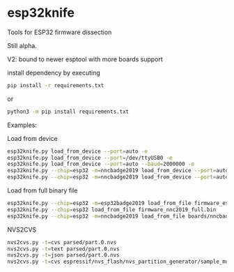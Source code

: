 # esp32knife
Tools for ESP32 firmware dissection

Still alpha.

V2: bound to newer esptool with more boards support

install dependency by executing
```bash
pip install -r requirements.txt
```
or 
```bash
python3 -m pip install requirements.txt
```

Examples:

Load from device
```bash
esp32knife.py load_from_device --port=auto -e
esp32knife.py load_from_device --port=/dev/ttyUSB0 -e
esp32knife.py load_from_device --port=auto --baud=2000000 -e
esp32knife.py --chip=esp32 -m=nncbadge2019 load_from_device --port=auto --baud=2000000 -e
esp32knife.py --chip=esp32 -m=nncbadge2019 load_from_device --port=auto -e
```

Load from full binary file
```bash
esp32knife.py --chip=esp32 -m=esp32badge2019 load_from_file firmware_esp32os_full.bin
esp32knife.py --chip=esp32 load_from_file firmware_nnc2019_full.bin
esp32knife.py --chip=esp32 -m=nncbadge2019 load_from_file boards/nncbadge2019/firmware_nnc2019_full.bin
```

NVS2CVS
```bash
nvs2cvs.py -t=cvs parsed/part.0.nvs
nvs2cvs.py -t=text parsed/part.0.nvs
nvs2cvs.py -t=json parsed/part.0.nvs
nvs2cvs.py -t=cvs espressif/nvs_flash/nvs_partition_generator/sample_multipage_blob.bin
```


